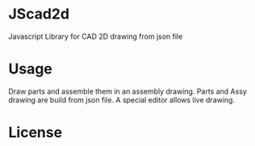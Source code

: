 JScad2d
=======

Javascript Library for CAD 2D drawing from json file


Usage
=======

Draw parts and assemble them in an assembly drawing. Parts and Assy drawing are build from json file. A special editor allows live drawing.




License
=======
